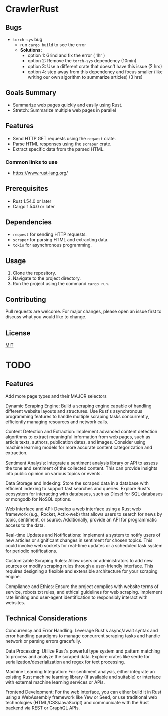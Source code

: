 # CrawlerRust

## Bugs
- `torch-sys` bug
  - run `cargo build` to see the error
  - **Solutions:**
    - option 1: Grind and fix the error ( 1hr )
    - option 2: Remove the `torch-sys` dependency (10min)
    - option 3: Use a different crate that doesn't have this issue (2 hrs)
    - option 4: step away from this dependency and focus smaller (like writing our own algorithm to summarize articles) (3 hrs)
## Goals Summary
- Summarize web pages quickly and easily using Rust.
- Stretch: Summarize multiple web pages in parallel

## Features

- Send HTTP GET requests using the `reqwest` crate.
- Parse HTML responses using the `scraper` crate.
- Extract specific data from the parsed HTML.

### Common links to use 
- https://www.rust-lang.org/

## Prerequisites

- Rust 1.54.0 or later
- Cargo 1.54.0 or later

## Dependencies

- `reqwest` for sending HTTP requests.
- `scraper` for parsing HTML and extracting data.
- `tokio` for asynchronous programming.

## Usage

1. Clone the repository.
2. Navigate to the project directory.
3. Run the project using the command `cargo run`.

## Contributing

Pull requests are welcome. For major changes, please open an issue first to discuss what you would like to change.

## License

[MIT](https://choosealicense.com/licenses/mit/)

# TODO
## Features
Add more page types and their MAJOR selectors

Dynamic Scraping Engine: Build a scraping engine capable of handling different website layouts and structures. Use Rust's asynchronous programming features to handle multiple scraping tasks concurrently, efficiently managing resources and network calls.

Content Detection and Extraction: Implement advanced content detection algorithms to extract meaningful information from web pages, such as article texts, authors, publication dates, and images. Consider using machine learning models for more accurate content categorization and extraction.

Sentiment Analysis: Integrate a sentiment analysis library or API to assess the tone and sentiment of the collected content. This can provide insights into public opinion on various topics or events.

Data Storage and Indexing: Store the scraped data in a database with efficient indexing to support fast searches and queries. Explore Rust's ecosystem for interacting with databases, such as Diesel for SQL databases or mongodb for NoSQL options.

Web Interface and API: Develop a web interface using a Rust web framework (e.g., Rocket, Actix-web) that allows users to search for news by topic, sentiment, or source. Additionally, provide an API for programmatic access to the data.

Real-time Updates and Notifications: Implement a system to notify users of new articles or significant changes in sentiment for chosen topics. This could involve web sockets for real-time updates or a scheduled task system for periodic notifications.

Customizable Scraping Rules: Allow users or administrators to add new sources or modify scraping rules through a user-friendly interface. This requires designing a flexible and extensible architecture for your scraping engine.

Compliance and Ethics: Ensure the project complies with website terms of service, robots.txt rules, and ethical guidelines for web scraping. Implement rate limiting and user-agent identification to responsibly interact with websites.

## Technical Considerations
Concurrency and Error Handling: Leverage Rust's async/await syntax and error handling paradigms to manage concurrent scraping tasks and handle network or parsing errors gracefully.

Data Processing: Utilize Rust's powerful type system and pattern matching to process and analyze the scraped data. Explore crates like serde for serialization/deserialization and regex for text processing.

Machine Learning Integration: For sentiment analysis, either integrate an existing Rust machine learning library (if available and suitable) or interface with external machine learning services or APIs.

Frontend Development: For the web interface, you can either build it in Rust using a WebAssembly framework like Yew or Seed, or use traditional web technologies (HTML/CSS/JavaScript) and communicate with the Rust backend via REST or GraphQL APIs.

